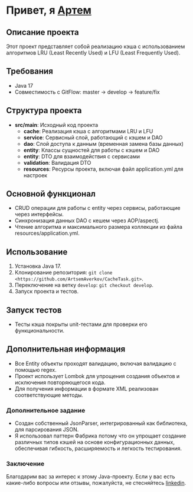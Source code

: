 # Привет, я [Артем](https://www.linkedin.com/in/артем-аверков-aa7663239/) 

## Описание проекта

Этот проект представляет собой реализацию кэша с использованием алгоритмов LRU (Least Recently Used) и LFU (Least Frequently Used).

## Требования

- Java 17
- Совместимость с GitFlow: master -> develop -> feature/fix

## Структура проекта

- **src/main**: Исходный код проекта
    - **cache**: Реализация кэша с алгоритмами LRU и LFU
    - **service**: Сервисный слой, работающий с кэшем и DAO
    - **dao**: Слой доступа к данным (временная замена базы данных)
    - **entity**: Классы сущностей для работы с кэшем и DAO
    - **entity**: DTO для взаимодействия с сервисами
    - **validation**: Валидация DTO
    - **resources**: Ресурсы проекта, включая файл application.yml для настроек

## Основной функционал

- CRUD операции для работы с entity через сервисы, работающие через интерфейсы.
- Синхронизация данных DAO с кешем через AOP/aspectj.
- Чтение алгоритма и максимального размера коллекции из файла resources/application.yml.

## Использование

1. Установка Java 17.
2. Клонирование репозитория: `git clone <https://github.com/ArtsemAverkov/CacheTask.git>`.
3. Переключение на ветку `develop`: `git checkout develop`.
4. Запуск проекта и тестов.

## Запуск тестов

- Тесты кэша покрыты unit-тестами для проверки его функциональности.

## Дополнительная информация

- Все Entity объекты проходят валидацию, включая валидацию с помощью regex.
- Проект использует Lombok для упрощения создания объектов и исключения повторяющегося кода.
- Для получения информации в формате XML реализован соответствующие методы.

### Дополнительное задание

- Создан собственный JsonParser, интегрированный как библиотека, для парсирования JSON.
- Я использовал паттерн Фабрика потому что он упрощает создание различных типов кэшей на основе конфигурационных данных, обеспечивая гибкость, расширяемость и легкость тестирования.

### Заключение
Благодарим вас за интерес к этому Java-проекту. Если у вас есть какие-либо вопросы или отзывы, пожалуйста, не стесняйтесь 
[linkedin](https://www.linkedin.com/in/артем-аверков-052657239/).
